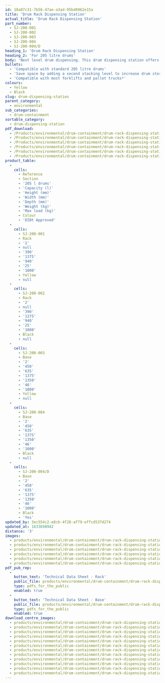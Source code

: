 ```yaml
---
id: 10a87c31-7b56-47ae-a3ad-95bd8962e15a
title: 'Drum Rack Dispensing Station'
actual_title: 'Drum Rack Dispensing Station'
part_number:
  - SJ-200-001
  - SJ-200-002
  - SJ-200-003
  - SJ-200-004
  - SJ-200-004/D
heading_1: 'Drum Rack Dispensing Station'
heading_2: 'For 205 litre drums'
body: 'Next level drum dispensing. This drum dispensing station offers both flexibility and protection from spills when dispensing liquids or hazardous chemicals. Available with additional stacking level.'
bullets:
  - 'Compatible with standard 205 litre drums'
  - 'Save space by adding a second stacking level to increase drum storage and dispensing capacity'
  - 'Compatible with most forklifts and pallet trucks*'
colours:
  - Yellow
  - Black
slug: drum-dispensing-station
parent_category:
  - environmental
sub_categories:
  - drum-containment
sortable_category:
  - drum-dispensing-station
pdf_download:
  - /Products/environmental/drum-containment/drum-rack-dispensing-station/images-hr/SJ-200-001.SJ-200-004_01.jpg
  - /Products/environmental/drum-containment/drum-rack-dispensing-station/images-hr/SJ-200-001_01.jpg
  - /Products/environmental/drum-containment/drum-rack-dispensing-station/images-hr/SJ-200-002.SJ-200-003_01.jpg
  - /Products/environmental/drum-containment/drum-rack-dispensing-station/images-hr/SJ-200-003_02.jpg
  - /Products/environmental/drum-containment/drum-rack-dispensing-station/images-hr/SJ-200-003_03.jpg
  - /Products/environmental/drum-containment/drum-rack-dispensing-station/images-hr/SJ-200-004_02.jpg
product_table:
  -
    cells:
      - Reference
      - Section
      - '205 l drums'
      - 'Capacity (l)'
      - 'Height (mm)'
      - 'Width (mm)'
      - 'Depth (mm)'
      - 'Weight (kg)'
      - 'Max load (kg)'
      - Colour
      - 'DIBt Approved'
  -
    cells:
      - SJ-200-001
      - Rack
      - '2'
      - null
      - '390'
      - '1375'
      - '940'
      - '25'
      - '1000'
      - Yellow
      - null
  -
    cells:
      - SJ-200-002
      - Rack
      - '2'
      - null
      - '390'
      - '1375'
      - '940'
      - '25'
      - '1000'
      - Black
      - null
  -
    cells:
      - SJ-200-003
      - Base
      - '2'
      - '450'
      - '635'
      - '1375'
      - '1350'
      - '46'
      - '1000'
      - Yellow
      - null
  -
    cells:
      - SJ-200-004
      - Base
      - '2'
      - '450'
      - '635'
      - '1375'
      - '1350'
      - '46'
      - '1000'
      - Black
      - null
  -
    cells:
      - SJ-200-004/D
      - Base
      - '2'
      - '450'
      - '635'
      - '1375'
      - '1350'
      - '46'
      - '1000'
      - Black
      - 'Yes'
updated_by: 3ec554c2-e8cb-4f28-af79-effcd537d274
updated_at: 1633698942
distance: '3'
images:
  - products/environmental/drum-containment/drum-rack-dispensing-station/images-lr/Product_Image_776x776_(518x518_focus_area)-SJ-200-002.SJ-200-003_01.jpg
  - products/environmental/drum-containment/drum-rack-dispensing-station/images-lr/Product_Image_776x776_(518x518_focus_area)-SJ-200-003_02.jpg
  - products/environmental/drum-containment/drum-rack-dispensing-station/images-lr/Product_Image_776x776_(518x518_focus_area)-SJ-200-003_03.jpg
  - products/environmental/drum-containment/drum-rack-dispensing-station/images-lr/Product_Image_776x776_(518x518_focus_area)-SJ-200-001.SJ-200-004_01.jpg
  - products/environmental/drum-containment/drum-rack-dispensing-station/images-lr/Product_Image_776x776_(518x518_focus_area)-SJ-200-001_01.jpg
  - products/environmental/drum-containment/drum-rack-dispensing-station/images-lr/Product_Image_776x776_(518x518_focus_area)-SJ-200-004_02.jpg
pdf_pub_rep:
  -
    button_text: 'Technical Data Sheet - Rack'
    public_file: products/environmental/drum-containment/drum-rack-dispensing-station/pdf-lr/EV-Drum-Rack-TD_EN.pdf
    type: pdfs_for_the_public
    enabled: true
  -
    button_text: 'Technical Data Sheet - Base'
    public_file: products/environmental/drum-containment/drum-rack-dispensing-station/pdf-lr/EV-Drum-Rack-Base-TD_EN.pdf
    type: pdfs_for_the_public
    enabled: true
download_centre_images:
  - products/environmental/drum-containment/drum-rack-dispensing-station/images-hr/SJ-200-001.SJ-200-004.jpg
  - products/environmental/drum-containment/drum-rack-dispensing-station/images-hr/SJ-200-001_01.jpg
  - products/environmental/drum-containment/drum-rack-dispensing-station/images-hr/SJ-200-001_02.jpg
  - products/environmental/drum-containment/drum-rack-dispensing-station/images-hr/SJ-200-002.SJ-200-003.jpg
  - products/environmental/drum-containment/drum-rack-dispensing-station/images-hr/SJ-200-003_01.jpg
  - products/environmental/drum-containment/drum-rack-dispensing-station/images-hr/SJ-200-003_02.jpg
  - products/environmental/drum-containment/drum-rack-dispensing-station/images-hr/SJ-200-003_03.jpg
  - products/environmental/drum-containment/drum-rack-dispensing-station/images-hr/SJ-200-003_04.jpg
  - products/environmental/drum-containment/drum-rack-dispensing-station/images-hr/SJ-200-004_01.jpg
  - products/environmental/drum-containment/drum-rack-dispensing-station/images-hr/SJ-200-004_02.jpg
  - products/environmental/drum-containment/drum-rack-dispensing-station/images-hr/SJ-200-004_03.jpg
  - products/environmental/drum-containment/drum-rack-dispensing-station/images-hr/SJ-200-004_04.jpg
---
```

